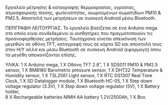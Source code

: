 
Εργαλείο μέτρησης & καταγραφής θερμοκρασίας, υγρασίας, ατμοσφαιρικής πίεσης, φωτεινότητας, αιωρούμενων σωματιδίων ΡΜ10 & ΡΜ2.5.  Αποστολή των μετρήσεων σε συσκευή Android μέσω Bluetooth.

ΠΕΡΙΓΡΑΦΗ ΛΕΙΤΟΥΡΓΙΑΣ.
Το εργαλείο βασίζεται σε ένα Arduino mega στο οποίο είναι συνδεδεμένοι οι αισθητήρες που πραγματοποιούν τις προαναφερθείσες μετρήσεις. Ταυτόχρονα γίνεται απεικόνιση των μεγεθών σε οθόνη TFT, καταγραφή τους σε κάρτα SD και αποστολή τους στον Η/Υ αλλά και μέσω Bluetooth σε συσκευή Android (εφαρμογή) όπου τα μεγέθη απεικονίζονται επίσης.

ΥΛΙΚΑ: 
1 X Arduino mega, 
1 X Οθόνη TFT 2.8", 
1 X SDS011 PM10 & PM2.5 sensor, 
1 X BMB180 Barometric pressure sensor, 
1 X DHT22 Temperature & Humidity sensor, 
1 X TSL2561 Light sensor, 
1 X RTC DS1307 Real Time Clock, 
1 X SD Datalogger module, 
1 X Bluetooth HC-05, 
1 X Step down voltage regulator (3.3V), 
1 X Step down voltage regulator (5V), 
1 X Battery holder,  
8 X Rechargeable batteries NIMH AA battery 1.2V/2500Ah, 
1 X Box.
